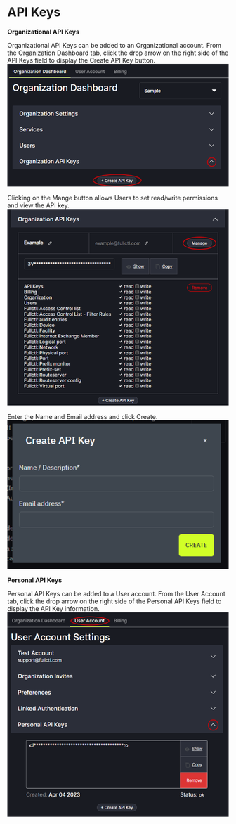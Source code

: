 # API Keys

**Organizational API Keys** 

Organizational API Keys can be added to an Organizational account. From the Organization Dashboard tab, click the drop arrow on the right side of the API Keys field to display the Create API Key button. 
   ![](img/orgapikey.png)

Clicking on the Mange button allows Users to set read/write permissions and view the API key.
   ![](img/manageapi.png)
   
Enter the Name and Email address and click Create.
   ![](img/apikeypopup.png)

**Personal API Keys**

Personal API Keys can be added to a User account. From the User Account tab, click the drop arrow on the right side of the Personal API Keys field to display the API Key information.
   ![](img/personalapi.png)
